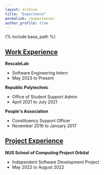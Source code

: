 ```yaml
---
layout: archive
title: "Experience"
permalink: /experience/
author_profile: true
---
```


{% include base_path %}

## [Work Experience](https://wilsonlee2000.github.io/workexperience/)  
**RescaleLab**  
* Software Engineering Intern  
* May 2023 to Present  

**Republic Polytechnic**  
* Office of Student Support Admin  
* April 2021 to July 2021  

**People's Association**  
* Constituency Support Officer  
* November 2016 to January 2017  

## [Project Experience](https://wilsonlee2000.github.io/projectexperience/)
**NUS School of Computing Project Orbital**
* Independent Software Development Project
* May 2022 to August 2022
